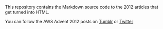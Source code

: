 This repository contains the Markdown source code to the 2012 articles that get turned into HTML.

You can follow the AWS Advent 2012 posts on [Tumblr](http://awsadvent.tumblr.com) or [Twitter](http://twitter.com/awsadvent)
